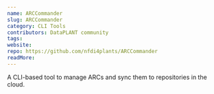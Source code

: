 ```yaml
---
name: ARCCommander
slug: ARCCommander
category: CLI Tools
contributors: DataPLANT community
tags: 
website:
repo: https://github.com/nfdi4plants/ARCCommander
readMore: 
---
```


A CLI-based tool to manage ARCs and sync them to repositories in the cloud.
